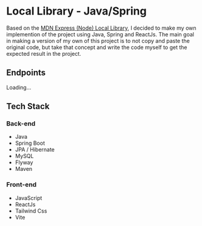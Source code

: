 
# Local Library - Java/Spring

Based on the <a href="https://developer.mozilla.org/en-US/docs/Learn/Server-side/Express_Nodejs/Tutorial_local_library_website">MDN Express (Node) Local Library</a>, I decided to make my own implemention of the project using Java, Spring and ReactJs. The main goal in making a version of my own of this project is to not copy and paste the original code, but take that concept and write the code myself to get the expected result in the project.

## Endpoints

Loading...

## Tech Stack

### Back-end
- Java
- Spring Boot
- JPA / Hibernate
- MySQL
- Flyway
- Maven

### Front-end
- JavaScript
- ReactJs
- Tailwind Css
- Vite
